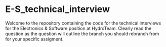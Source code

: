 # E-S_technical_interview
Welcome to the repository containing the code for the technical interviews for the Electronics & Software position at HydroTeam. Clearly read the question as the question will outline the branch you should rebranch from for your specific assigment.
